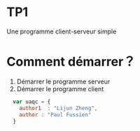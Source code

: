 
<h1>TP1</h1> 

Une programme client-serveur simple 



<h1>Comment démarrer？</h1>

1. Démarrer le programme serveur
2. Démarrer le programme client




```javascript
  var uaqc = {
    author1  : "Lijun Zheng",
    author : "Paul Fussien"
  }
```
